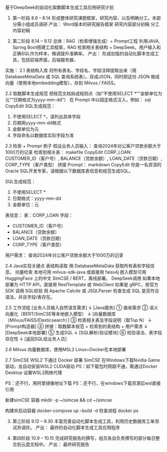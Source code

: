 基于DeepSeek的自动化取数脚本生成工具应用研究计划

1.	第一阶段 8.8 – 8.14
形成整体研究课题框架，研究内容，以及明确分工。本部分需小组成员调研
产出：
Word版本的研究报告框架
研究内容部分初稿
分工内容初稿

2.	第二阶段 8.14 – 9.12
总体：RAG（检索增强生成）+ Prompt工程
利用JAVA, Spring Boot搭建工具框架，RAG 检索相关表结构 + DeepSeek。用户输入和正确SQL作为样本，微调提升准确率。
产出：
形成初版的自动化脚本生成工具，包括前端界面，后端服务器，

实施：
2.1	表结构入库
将所有表名、字段名、字段注释提取出来（用 DatabaseMetaData 或 SQL 查询系统表）。存成JSON，同时把这份 JSON 做成向量（使用本地embedding模型），存到 Milvus / FAISS。


2.2	取数脚本生成规范
把规范文档拆成规则点（如“不使用SELECT *”“金额单位为元”“日期格式为yyyy-mm-dd”）
在 Prompt 中以固定格式注入，例如：
sql
CopyEdit
SQL生成规范：
1. 不使用SELECT *，请列出具体字段
2. 日期用yyyy-mm-dd格式
3. 金额单位为元
4. 字段命名以数据库实际字段为准


2.3	检索 + Prompt 例子
假设业务人员输入：
查询2024年对公客户贷款余额大于1000万的记录
检索到相关表：
makefile
CopyEdit
CORP_LOAN: CUSTOMER_ID（客户号）, BALANCE（贷款余额）, LOAN_DATE（贷款日期）, CORP_TYPE（客户类型）
拼接 Prompt：
markdown
CopyEdit
你是一名资深的Oracle SQL开发专家，请根据以下数据库表信息和规范生成SQL。

SQL生成规范：
1. 不使用SELECT *
2. 日期格式：yyyy-mm-dd
3. 金额单位：元

表信息：
表：CORP_LOAN
字段：
  - CUSTOMER_ID（客户号）
  - BALANCE（贷款余额）
  - LOAN_DATE（贷款日期）
  - CORP_TYPE（客户类型）

用户需求：
查询2024年对公客户贷款余额大于1000万的记录

2.4	Java实现关键点
表结构读取
用 DatabaseMetaData 获取所有表和字段信息。
向量检索
本地可用 milvus-sdk-java 或直接用 faiss4j
嵌入模型可用 HuggingFace 上的中文 SimCSE / BERT，离线部署。
DeepSeek调用
如果本地部署为 HTTP API，直接用 RestTemplate 或 WebClient
如果是 gRPC，按官方 SDK 调用
SQL校验
用 Apache Calcite 或 JSQLParser 检查生成 SQL 是否符合语法，并且字段/表存在。




2.5	工作流程
[业务人员输入自然语言需求]
        ↓
[Java服务]
  ① 接收需求
  ② 语义向量化（BERT/SimCSE等本地嵌入模型）
        ↓
[向量数据库（Milvus/FAISS/Elasticsearch）]
  ③ 检索相关表及字段说明（取Top N）
        ↓
[Prompt构造器]
  ④ 拼接：取数脚本规范 + 检索到的表结构 + 用户需求
        ↓
[DeepSeek本地部署]
  ⑤ 生成SQL
        ↓
[SQL解析/验证模块]
  ⑥ 校验语法、表字段存在性
        ↓
[返回SQL给业务人员]

2.6	Milvus
向量数据库，使用MSL2 Linux+Docker在本地部署

2.7	SimCSE
WSL2 下通过 Docker 部署 SimCSE
在Windows下载Nvidia Game 驱动，会自动安装WSL2 CUDA驱动
PS：如下载包时网路不通，需通过Docker Desktop 设置WSL2网络代理
 
PS：还不行，用阿里镜像地址下载
PS：还不行，在windows下载资源后wsl直接引用


新建simCSE 容器
mkdir -p ~/simcse && cd ~/simcse
 
构建并启动容器
docker-compose up –build -d
检查进程
docker ps

3.	第三阶段 9.12 – 9.30
丰富完善自动化脚本生成工具，利用历史数据库工单测试并调优。
产出：
最终的自动化脚本生成工具应用程序

4.	第四阶段 10.9 – 10.15
完成研究报告的撰写，组员各自负责撰写的部分每日整合到云盘文档中。
产出：
最终研究报告
